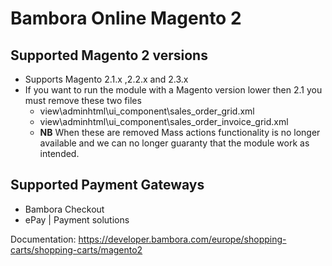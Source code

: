 # Bambora Online Magento 2

## Supported Magento 2 versions
 * Supports Magento 2.1.x ,2.2.x and 2.3.x
 * If you want to run the module with a Magento version lower then 2.1 you must remove these two files
     * view\adminhtml\ui_component\sales_order_grid.xml
     * view\adminhtml\ui_component\sales_order_invoice_grid.xml
   * **NB** When these are removed Mass actions functionality is no longer available and we can no longer guaranty that the module work as intended.
   
## Supported Payment Gateways
 * Bambora Checkout
 * ePay | Payment solutions

Documentation: https://developer.bambora.com/europe/shopping-carts/shopping-carts/magento2

